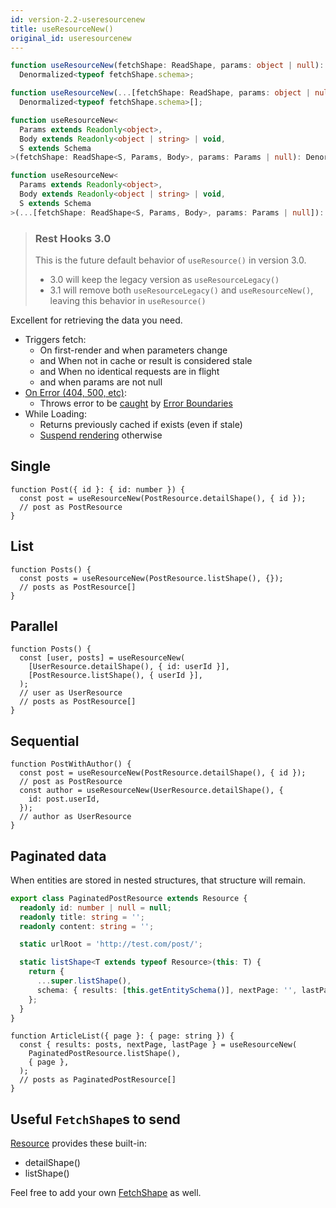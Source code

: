 ```yaml
---
id: version-2.2-useresourcenew
title: useResourceNew()
original_id: useresourcenew
---
```


<!--DOCUSAURUS_CODE_TABS-->
<!--Type-->

```typescript
function useResourceNew(fetchShape: ReadShape, params: object | null):
  Denormalized<typeof fetchShape.schema>;

function useResourceNew(...[fetchShape: ReadShape, params: object | null]):
  Denormalized<typeof fetchShape.schema>[];
```

<!--With Generics-->

```typescript
function useResourceNew<
  Params extends Readonly<object>,
  Body extends Readonly<object | string> | void,
  S extends Schema
>(fetchShape: ReadShape<S, Params, Body>, params: Params | null): Denormalized<S>;

function useResourceNew<
  Params extends Readonly<object>,
  Body extends Readonly<object | string> | void,
  S extends Schema
>(...[fetchShape: ReadShape<S, Params, Body>, params: Params | null]): Denormalized<S>[];
```

<!--END_DOCUSAURUS_CODE_TABS-->

> ### Rest Hooks 3.0
>
> This is the future default behavior of `useResource()` in version 3.0.
>
> - 3.0 will keep the legacy version as `useResourceLegacy()`
> - 3.1 will remove both `useResourceLegacy()` and `useResourceNew()`, leaving this behavior in `useResource()`

Excellent for retrieving the data you need.

- Triggers fetch:
  - On first-render and when parameters change
  - and When not in cache or result is considered stale
  - and When no identical requests are in flight
  - and when params are not null
- [On Error (404, 500, etc)](https://www.restapitutorial.com/httpstatuscodes.html):
  - Throws error to be [caught](../guides/network-errors.md) by [Error Boundaries](https://reactjs.org/docs/error-boundaries.html)
- While Loading:
  - Returns previously cached if exists (even if stale)
  - [Suspend rendering](../guides/loading-state.md) otherwise

## Single

```tsx
function Post({ id }: { id: number }) {
  const post = useResourceNew(PostResource.detailShape(), { id });
  // post as PostResource
}
```

## List

```tsx
function Posts() {
  const posts = useResourceNew(PostResource.listShape(), {});
  // posts as PostResource[]
}
```

## Parallel

```tsx
function Posts() {
  const [user, posts] = useResourceNew(
    [UserResource.detailShape(), { id: userId }],
    [PostResource.listShape(), { userId }],
  );
  // user as UserResource
  // posts as PostResource[]
}
```

## Sequential

```tsx
function PostWithAuthor() {
  const post = useResourceNew(PostResource.detailShape(), { id });
  // post as PostResource
  const author = useResourceNew(UserResource.detailShape(), {
    id: post.userId,
  });
  // author as UserResource
}
```

## Paginated data

When entities are stored in nested structures, that structure will remain.

```typescript
export class PaginatedPostResource extends Resource {
  readonly id: number | null = null;
  readonly title: string = '';
  readonly content: string = '';

  static urlRoot = 'http://test.com/post/';

  static listShape<T extends typeof Resource>(this: T) {
    return {
      ...super.listShape(),
      schema: { results: [this.getEntitySchema()], nextPage: '', lastPage: '' },
    };
  }
}
```

```tsx
function ArticleList({ page }: { page: string }) {
  const { results: posts, nextPage, lastPage } = useResourceNew(
    PaginatedPostResource.listShape(),
    { page },
  );
  // posts as PaginatedPostResource[]
}
```

## Useful `FetchShape`s to send

[Resource](./Resource.md#provided-and-overridable-methods) provides these built-in:

- detailShape()
- listShape()

Feel free to add your own [FetchShape](./FetchShape.md) as well.
